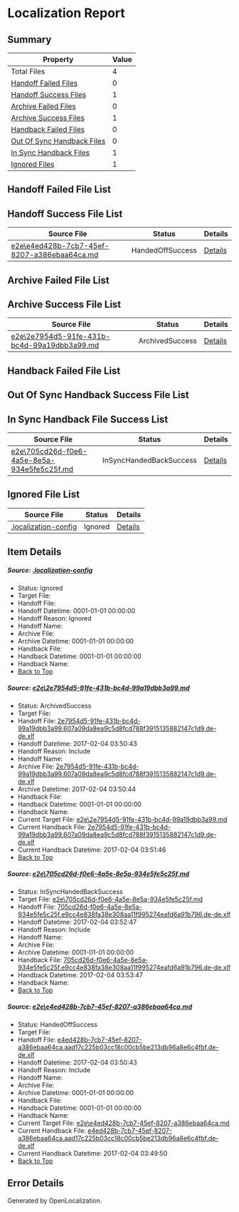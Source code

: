 # <a name='report-top'></a> Localization Report

## Summary
 Property | Value 
 -------- | ----- 
 Total Files | 4
[ Handoff Failed Files ](#handoff-failed-list)| 0
[ Handoff Success Files ](#handoff-success-list)| 1
[ Archive Failed Files ](#archive-failed-list)| 0
[ Archive Success Files ](#archive-success-list)| 1
[ Handback Failed Files ](#handback-failed-list)| 0
[ Out Of Sync Handback Files ](#outofsync-handback-success-list)| 0
[ In Sync Handback Files ](#insync-handback-success-list)| 1
[ Ignored Files ](#ignored-list)| 1

## <a name='handoff-failed-list'></a> Handoff Failed File List

## <a name='handoff-success-list'></a> Handoff Success File List
 Source File | Status | Details 
 ----------- | ------ | ------- 
 [e2e\e4ed428b-7cb7-45ef-8207-a386ebaa64ca.md](https://github.com/OpenLocalizationTestOrg/ol-test0/blob/06626edf444b4043768fe4e07a34f4b6d8d62d98/e2e/e4ed428b-7cb7-45ef-8207-a386ebaa64ca.md) | HandedOffSuccess | [Details](#db0b208d345862cbacd37d4fa74edec6edc1a0da3)

## <a name='archive-failed-list'></a> Archive Failed File List

## <a name='archive-success-list'></a> Archive Success File List
 Source File | Status | Details 
 ----------- | ------ | ------- 
 [e2e\2e7954d5-91fe-431b-bc4d-99a19dbb3a99.md](https://github.com/OpenLocalizationTestOrg/ol-test0/blob/06626edf444b4043768fe4e07a34f4b6d8d62d98/e2e/2e7954d5-91fe-431b-bc4d-99a19dbb3a99.md) | ArchivedSuccess | [Details](#100763a797d1aff68cb2d0ce3c35a65c6b2fcf791)

## <a name='handback-failed-list'></a> Handback Failed File List

## <a name='outofsync-handback-success-list'></a> Out Of Sync Handback Success File List

## <a name='insync-handback-success-list'></a> In Sync Handback File Success List
 Source File | Status | Details 
 ----------- | ------ | ------- 
 [e2e\705cd26d-f0e6-4a5e-8e5a-934e5fe5c25f.md](https://github.com/OpenLocalizationTestOrg/ol-test0/blob/29a30260e285c4f50602805c19b1996707d4777e/e2e/705cd26d-f0e6-4a5e-8e5a-934e5fe5c25f.md) | InSyncHandedBackSuccess | [Details](#895ce1bc63d4d7c52949b320529240217e62c37f2)

## <a name='ignored-list'></a> Ignored File List
 Source File | Status | Details 
 ----------- | ------ | ------- 
 [.localization-config](https://github.com/OpenLocalizationTestOrg/ol-test0/blob/29a30260e285c4f50602805c19b1996707d4777e/.localization-config) | Ignored | [Details](#cb0632cf59c1387fc1742bfb9fa3c47f87e2e5c90)

## Item Details
##### <a name='cb0632cf59c1387fc1742bfb9fa3c47f87e2e5c90'></a> Source: [.localization-config](https://github.com/OpenLocalizationTestOrg/ol-test0/blob/29a30260e285c4f50602805c19b1996707d4777e/.localization-config)
* Status: Ignored
* Target File: 
* Handoff File: 
* Handoff Datetime: 0001-01-01 00:00:00
* Handoff Reason: Ignored
* Handoff Name: 
* Archive File: 
* Archive Datetime: 0001-01-01 00:00:00
* Handback File: 
* Handback Datetime: 0001-01-01 00:00:00
* Handback Name: 
* [Back to Top](#report-top)

##### <a name='100763a797d1aff68cb2d0ce3c35a65c6b2fcf791'></a> Source: [e2e\2e7954d5-91fe-431b-bc4d-99a19dbb3a99.md](https://github.com/OpenLocalizationTestOrg/ol-test0/blob/06626edf444b4043768fe4e07a34f4b6d8d62d98/e2e/2e7954d5-91fe-431b-bc4d-99a19dbb3a99.md)
* Status: ArchivedSuccess
* Target File: 
* Handoff File: [2e7954d5-91fe-431b-bc4d-99a19dbb3a99.607a09da8ea9c5d8fcd788f3915135882147c1d9.de-de.xlf](https://github.com/OpenLocalizationTestOrg/ol-test0-handoff/blob/4811adea733d099e65ea00495c3df37aad12d313/ol-handoff/OpenLocalizationTestOrg/ol-test0-dede/shujia/ht/2e7954d5-91fe-431b-bc4d-99a19dbb3a99.607a09da8ea9c5d8fcd788f3915135882147c1d9.de-de.xlf)
* Handoff Datetime: 2017-02-04 03:50:43
* Handoff Reason: Include
* Handoff Name: 
* Archive File: [2e7954d5-91fe-431b-bc4d-99a19dbb3a99.607a09da8ea9c5d8fcd788f3915135882147c1d9.de-de.xlf](https://github.com/OpenLocalizationTestOrg/ol-test0-handoff/blob/29d846a0bf855ccebee3c68864a47fc90a718663/ol-archive/OpenLocalizationTestOrg/ol-test0-dede/shujia/ht/2e7954d5-91fe-431b-bc4d-99a19dbb3a99.607a09da8ea9c5d8fcd788f3915135882147c1d9.de-de.xlf)
* Archive Datetime: 2017-02-04 03:50:44
* Handback File: 
* Handback Datetime: 0001-01-01 00:00:00
* Handback Name: 
* Current Target File: [e2e\2e7954d5-91fe-431b-bc4d-99a19dbb3a99.md](https://github.com/OpenLocalizationTestOrg/ol-test0-dede/blob/670a6f1e0799345ff528aa7a9645a8d7f91c8aef/e2e/2e7954d5-91fe-431b-bc4d-99a19dbb3a99.md)
* Current Handback File: [2e7954d5-91fe-431b-bc4d-99a19dbb3a99.607a09da8ea9c5d8fcd788f3915135882147c1d9.de-de.xlf](https://github.com/OpenLocalizationTestOrg/ol-test0-handback/blob/8d921b8247ba58357ae28a7b85f85aadb4fe6c0e/ol-handback/OpenLocalizationTestOrg/ol-test0-dede/shujia/ht/2e7954d5-91fe-431b-bc4d-99a19dbb3a99.607a09da8ea9c5d8fcd788f3915135882147c1d9.de-de.xlf)
* Current Handback Datetime: 2017-02-04 03:51:46
* [Back to Top](#report-top)

##### <a name='895ce1bc63d4d7c52949b320529240217e62c37f2'></a> Source: [e2e\705cd26d-f0e6-4a5e-8e5a-934e5fe5c25f.md](https://github.com/OpenLocalizationTestOrg/ol-test0/blob/29a30260e285c4f50602805c19b1996707d4777e/e2e/705cd26d-f0e6-4a5e-8e5a-934e5fe5c25f.md)
* Status: InSyncHandedBackSuccess
* Target File: [e2e\705cd26d-f0e6-4a5e-8e5a-934e5fe5c25f.md](https://github.com/OpenLocalizationTestOrg/ol-test0-dede/blob/9d83a119977928e1a6cb0b101f9b65be270f9b7e/e2e/705cd26d-f0e6-4a5e-8e5a-934e5fe5c25f.md)
* Handoff File: [705cd26d-f0e6-4a5e-8e5a-934e5fe5c25f.e9cc4e838fa38e308aa11f995274eafd6a91b796.de-de.xlf](https://github.com/OpenLocalizationTestOrg/ol-test0-handoff/blob/af57a4a589e3dbae0ce0bc19a0c797725b8fc616/ol-handoff/OpenLocalizationTestOrg/ol-test0-dede/shujia/ht/705cd26d-f0e6-4a5e-8e5a-934e5fe5c25f.e9cc4e838fa38e308aa11f995274eafd6a91b796.de-de.xlf)
* Handoff Datetime: 2017-02-04 03:52:47
* Handoff Reason: Include
* Handoff Name: 
* Archive File: 
* Archive Datetime: 0001-01-01 00:00:00
* Handback File: [705cd26d-f0e6-4a5e-8e5a-934e5fe5c25f.e9cc4e838fa38e308aa11f995274eafd6a91b796.de-de.xlf](https://github.com/OpenLocalizationTestOrg/ol-test0-handback/blob/a794e57e66b2b7c12d1af9bbe799ec84d9942b87/ol-handback/OpenLocalizationTestOrg/ol-test0-dede/shujia/ht/705cd26d-f0e6-4a5e-8e5a-934e5fe5c25f.e9cc4e838fa38e308aa11f995274eafd6a91b796.de-de.xlf)
* Handback Datetime: 2017-02-04 03:53:47
* Handback Name: 
* [Back to Top](#report-top)

##### <a name='db0b208d345862cbacd37d4fa74edec6edc1a0da3'></a> Source: [e2e\e4ed428b-7cb7-45ef-8207-a386ebaa64ca.md](https://github.com/OpenLocalizationTestOrg/ol-test0/blob/06626edf444b4043768fe4e07a34f4b6d8d62d98/e2e/e4ed428b-7cb7-45ef-8207-a386ebaa64ca.md)
* Status: HandedOffSuccess
* Target File: 
* Handoff File: [e4ed428b-7cb7-45ef-8207-a386ebaa64ca.aad17c225b03cc18c00cb5be213db96a8e6c4fbf.de-de.xlf](https://github.com/OpenLocalizationTestOrg/ol-test0-handoff/blob/4811adea733d099e65ea00495c3df37aad12d313/ol-handoff/OpenLocalizationTestOrg/ol-test0-dede/shujia/ht/e4ed428b-7cb7-45ef-8207-a386ebaa64ca.aad17c225b03cc18c00cb5be213db96a8e6c4fbf.de-de.xlf)
* Handoff Datetime: 2017-02-04 03:50:43
* Handoff Reason: Include
* Handoff Name: 
* Archive File: 
* Archive Datetime: 0001-01-01 00:00:00
* Handback File: 
* Handback Datetime: 0001-01-01 00:00:00
* Handback Name: 
* Current Target File: [e2e\e4ed428b-7cb7-45ef-8207-a386ebaa64ca.md](https://github.com/OpenLocalizationTestOrg/ol-test0-dede/blob/a42524c8ae4af9efb656ec2d9e114dbb50068566/e2e/e4ed428b-7cb7-45ef-8207-a386ebaa64ca.md)
* Current Handback File: [e4ed428b-7cb7-45ef-8207-a386ebaa64ca.aad17c225b03cc18c00cb5be213db96a8e6c4fbf.de-de.xlf](https://github.com/OpenLocalizationTestOrg/ol-test0-handback/blob/cbb2d7f59bffab45f398c36ba0bfd3a83391a617/ol-handback/OpenLocalizationTestOrg/ol-test0-dede/shujia/ht/e4ed428b-7cb7-45ef-8207-a386ebaa64ca.aad17c225b03cc18c00cb5be213db96a8e6c4fbf.de-de.xlf)
* Current Handback Datetime: 2017-02-04 03:49:50
* [Back to Top](#report-top)


## Error Details

Generated by OpenLocalization.
